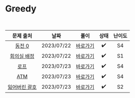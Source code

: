 # Greedy

<br>

|                       문제 출처                       |    날짜    |          풀이          | 상태 | 난이도 |
| :---------------------------------------------------: | :--------: | :--------------------: | :--: | :----: |
|    [동전 0](https://www.acmicpc.net/problem/11047)    | 2023/07/22 | [바로가기](./11047.js) |  ✔️  |   S4   |
|  [회의실 배정](https://www.acmicpc.net/problem/1931)  | 2023/07/22 | [바로가기](./1931.js)  |  ✔️  |   S1   |
|     [로프](https://www.acmicpc.net/problem/2217)      | 2023/07/23 | [바로가기](./2217.js)  |  ✔️  |   S4   |
|     [ATM](https://www.acmicpc.net/problem/11399)      | 2023/07/23 | [바로가기](./11399.js) |  ✔️  |   S4   |
| [잃어버린 괄호](https://www.acmicpc.net/problem/1541) | 2023/07/23 | [바로가기](./1541.js)  |  ✔️  |   S2   |
